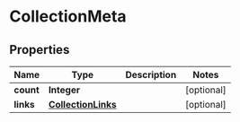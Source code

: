 # CollectionMeta

## Properties
Name | Type | Description | Notes
------------ | ------------- | ------------- | -------------
**count** | **Integer** |  |  [optional]
**links** | [**CollectionLinks**](CollectionLinks.md) |  |  [optional]
